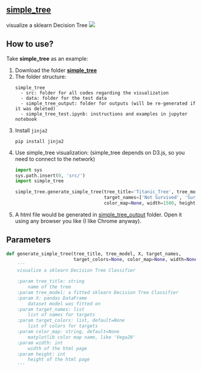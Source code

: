 ## [**simple_tree**](https://github.com/SauceCat/Nuance/tree/master/tree/simple_tree)
visualize a sklearn Decision Tree
<img src="https://github.com/SauceCat/Nuance/blob/master/tree/simple_tree/simple_tree.gif" />    

## How to use?
Take **simple_tree** as an example:
1. Download the folder [**simple_tree**](https://github.com/SauceCat/Nuance/tree/master/tree/simple_tree)
2. The folder structure:
    ```
    simple_tree
      - src: folder for all codes regarding the visualization
      - data: folder for the test data
      - simple_tree_output: folder for outputs (will be re-generated if it was deleted)
      - simple_tree_test.ipynb: instructions and examples in jupyter notebook
    ```
3. Install `jinja2`
    ```
    pip install jinja2
    ```
4. Use simple_tree visualization: (simple_tree depends on D3.js, so you need to connect to the network)
    ```python
    import sys
    sys.path.insert(0, 'src/')
    import simple_tree
    
    simple_tree.generate_simple_tree(tree_title='Titanic_Tree', tree_model=dt, X=titanic[features], 
                                     target_names=['Not Survived', 'Survived'], target_colors = None,
                                     color_map=None, width=1500, height=1000)
    ```
5. A html file would be generated in [simple_tree_output](https://github.com/SauceCat/Nuance/tree/master/tree/simple_tree/simple_tree_output) folder. Open it using any browser you like (I like Chrome anyway). 

## Parameters
```python
def generate_simple_tree(tree_title, tree_model, X, target_names, 
                         target_colors=None, color_map=None, width=None, height=None):
	'''
	visualize a sklearn Decision Tree Classifier

	:param tree_title: string
		name of the tree
	:param tree_model: a fitted sklearn Decision Tree Classifier
	:param X: pandas DataFrame
		dataset model was fitted on
	:param target_names: list
		list of names for targets
	:param target_colors: list, default=None
		list of colors for targets
	:param color_map: string, default=None
		matplotlib color map name, like 'Vega20'
	:param width: int
		width of the html page
	:param height: int
		height of the html page
	'''
```
